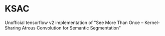 # KSAC

Unofficial tensorflow v2 implementation of "See More Than Once – Kernel-Sharing Atrous Convolution for Semantic Segmentation"
